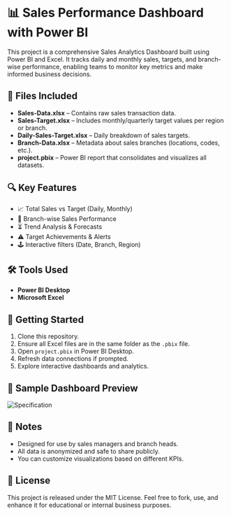 # 📊 Sales Performance Dashboard with Power BI

This project is a comprehensive Sales Analytics Dashboard built using Power BI and Excel. It tracks daily and monthly sales, targets, and branch-wise performance, enabling teams to monitor key metrics and make informed business decisions.

## 📁 Files Included

- **Sales-Data.xlsx** – Contains raw sales transaction data.
- **Sales-Target.xlsx** – Includes monthly/quarterly target values per region or branch.
- **Daily-Sales-Target.xlsx** – Daily breakdown of sales targets.
- **Branch-Data.xlsx** – Metadata about sales branches (locations, codes, etc.).
- **project.pbix** – Power BI report that consolidates and visualizes all datasets.

## 🔍 Key Features

- 📈 Total Sales vs Target (Daily, Monthly)
- 📍 Branch-wise Sales Performance
- ⏳ Trend Analysis & Forecasts
- ⚠️ Target Achievements & Alerts
- 🕹 Interactive filters (Date, Branch, Region)

## 🛠 Tools Used

- **Power BI Desktop**
- **Microsoft Excel**

## 🚀 Getting Started

1. Clone this repository.
2. Ensure all Excel files are in the same folder as the `.pbix` file.
3. Open `project.pbix` in Power BI Desktop.
4. Refresh data connections if prompted.
5. Explore interactive dashboards and analytics.

## 📸 Sample Dashboard Preview

![Specification](https://github.com/user-attachments/assets/f13e5604-f9f4-4fed-a353-c36a9d9597f0)

## 📌 Notes

- Designed for use by sales managers and branch heads.
- All data is anonymized and safe to share publicly.
- You can customize visualizations based on different KPIs.

## 📃 License

This project is released under the MIT License. Feel free to fork, use, and enhance it for educational or internal business purposes.


